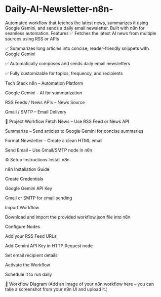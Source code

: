 # Daily-AI-Newsletter-n8n-
Automated workflow that fetches the latest news, summarizes it using Google Gemini, and sends a daily email newsletter. Built with n8n for seamless automation.
Features
✅ Fetches the latest AI news from multiple sources using RSS or APIs

✅ Summarizes long articles into concise, reader-friendly snippets with Google Gemini

✅ Automatically composes and sends daily email newsletters

✅ Fully customizable for topics, frequency, and recipients

Tech Stack
n8n – Automation Platform

Google Gemini – AI for summarization

RSS Feeds / News APIs – News Source

Gmail / SMTP – Email Delivery

📂 Project Workflow
Fetch News – Use RSS Feed or News API

Summarize – Send articles to Google Gemini for concise summaries

Format Newsletter – Create a clean HTML email

Send Email – Use Gmail/SMTP node in n8n

⚙️ Setup Instructions
Install n8n

n8n Installation Guide

Create Credentials

Google Gemini API Key

Gmail or SMTP for email sending

Import Workflow

Download and import the provided workflow.json file into n8n

Configure Nodes

Add your RSS Feed URLs

Add Gemini API Key in HTTP Request node

Set email recipient details

Activate the Workflow

Schedule it to run daily

📸 Workflow Diagram
(Add an image of your n8n workflow here – you can take a screenshot from your n8n UI and upload it.)
